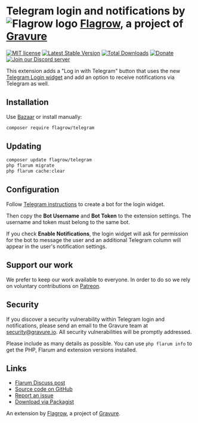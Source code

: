 # Telegram login and notifications by ![Flagrow logo](https://avatars0.githubusercontent.com/u/16413865?v=3&s=20) [Flagrow](https://discuss.flarum.org/d/1832-flagrow-extension-developer-group), a project of [Gravure](https://gravure.io/)

[![MIT license](https://img.shields.io/badge/license-MIT-blue.svg)](https://github.com/flagrow/telegram/blob/master/LICENSE.md) [![Latest Stable Version](https://img.shields.io/packagist/v/flagrow/telegram.svg)](https://packagist.org/packages/flagrow/telegram) [![Total Downloads](https://img.shields.io/packagist/dt/flagrow/telegram.svg)](https://packagist.org/packages/flagrow/telegram) [![Donate](https://img.shields.io/badge/patreon-support-yellow.svg)](https://www.patreon.com/flagrow) [![Join our Discord server](https://discordapp.com/api/guilds/240489109041315840/embed.png)](https://flagrow.io/join-discord)

This extension adds a "Log in with Telegram" button that uses the new [Telegram Login widget](https://telegram.org/blog/login) and add an option to receive notifications via Telegram as well.

## Installation

Use [Bazaar](https://discuss.flarum.org/d/5151-flagrow-bazaar-the-extension-marketplace) or install manually:

```bash
composer require flagrow/telegram
```

## Updating

```bash
composer update flagrow/telegram
php flarum migrate
php flarum cache:clear
```

## Configuration

Follow [Telegram instructions](https://core.telegram.org/widgets/login#setting-up-a-bot) to create a bot for the login widget.

Then copy the **Bot Username** and **Bot Token** to the extension settings. The username and token must belong to the same bot.

If you check **Enable Notifications**, the login widget will ask for permission for the bot to message the user and an additional Telegram column will appear in the user's notification settings.

## Support our work

We prefer to keep our work available to everyone.
In order to do so we rely on voluntary contributions on [Patreon](https://www.patreon.com/flagrow).

## Security

If you discover a security vulnerability within Telegram login and notifications, please send an email to the Gravure team at security@gravure.io. All security vulnerabilities will be promptly addressed.

Please include as many details as possible. You can use `php flarum info` to get the PHP, Flarum and extension versions installed.

## Links

- [Flarum Discuss post](https://discuss.flarum.org/d/9033-telegram-login-and-notifications-by-flagrow)
- [Source code on GitHub](https://github.com/flagrow/telegram)
- [Report an issue](https://github.com/flagrow/telegram/issues)
- [Download via Packagist](https://packagist.org/packages/flagrow/telegram)

An extension by [Flagrow](https://flagrow.io/), a project of [Gravure](https://gravure.io/).
